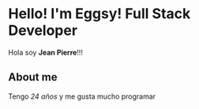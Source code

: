 # Hello! I'm Eggsy! Full Stack Developer
Hola soy **Jean Pierre**!!!

## About me
Tengo *24 años* y me gusta mucho programar